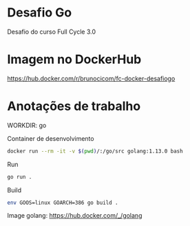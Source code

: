 # Desafio Go

Desafio do curso Full Cycle 3.0

# Imagem no DockerHub

https://hub.docker.com/r/brunocicom/fc-docker-desafiogo

# Anotações de trabalho

WORKDIR: go

Container de desenvolvimento
``` bash
docker run --rm -it -v $(pwd)/:/go/src golang:1.13.0 bash
```

Run
``` bash
go run .
```

Build
``` bash
env GOOS=linux GOARCH=386 go build .
```

Image golang: https://hub.docker.com/_/golang
